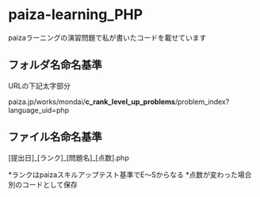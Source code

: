 # paiza-learning_PHP
paizaラーニングの演習問題で私が書いたコードを載せています　　

## フォルダ名命名基準

URLの下記太字部分　

paiza.jp/works/mondai/**c_rank_level_up_problems**/problem_index?language_uid=php


## ファイル名命名基準
[提出日]\_[ランク]\_[問題名]\_[点数].php

*ランクはpaizaスキルアップテスト基準でE～Sからなる
*点数が変わった場合別のコードとして保存
